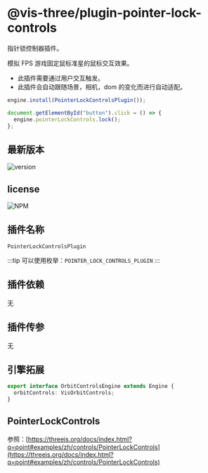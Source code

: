 # @vis-three/plugin-pointer-lock-controls

指针锁控制器插件。

模拟 FPS 游戏固定鼠标准星的鼠标交互效果。

- 此插件需要通过用户交互触发。
- 此插件会自动跟随场景，相机，dom 的变化而进行自动适配。

```ts
engine.install(PointerLockControlsPlugin());

document.getElementById("button").click = () => {
  engine.pointerLockControls.lock();
};
```

## 最新版本

<img alt="version" src="https://img.shields.io/npm/v/@vis-three/plugin-pointer-lock-controls">

## license

<img alt="NPM" src="https://img.shields.io/npm/l/@vis-three/plugin-pointer-lock-controls?color=blue">

## 插件名称

`PointerLockControlsPlugin`

:::tip
可以使用枚举：`POINTER_LOCK_CONTROLS_PLUGIN`
:::

## 插件依赖

无

## 插件传参

无

## 引擎拓展

```ts
export interface OrbitControlsEngine extends Engine {
  orbitControls: VisOrbitControls;
}
```

## PointerLockControls

参照：[https://threejs.org/docs/index.html?q=point#examples/zh/controls/PointerLockControls](https://threejs.org/docs/index.html?q=point#examples/zh/controls/PointerLockControls)
